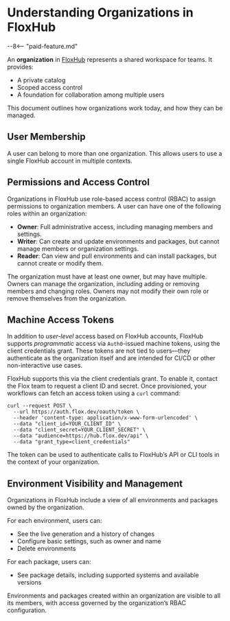 # Understanding Organizations in FloxHub

--8<-- "paid-feature.md"

An **organization** in [FloxHub][floxhub_concept] represents a shared workspace for teams. It provides:

- A private catalog
- Scoped access control
- A foundation for collaboration among multiple users

This document outlines how organizations work today, and how they can be managed.

## User Membership

A user can belong to more than one organization. This allows users to use a single FloxHub account in multiple contexts.

## Permissions and Access Control

Organizations in FloxHub use role-based access control (RBAC) to assign permissions to organization members. A user can have one of the following roles within an organization:

- **Owner**: Full administrative access, including managing members and settings.
- **Writer**: Can create and update environments and packages, but cannot manage members or organization settings.
- **Reader**: Can view and pull environments and can install packages, but cannot create or modify them.

The organization must have at least one owner, but may have multiple. Owners can manage the organization, including adding or removing members and changing roles. Owners may not modify their own role or remove themselves from the organization.

## Machine Access Tokens

In addition to _user-level_ access based on FloxHub accounts, FloxHub supports _programmatic_ access via `Auth0`-issued machine tokens, using the client credentials grant. These tokens are not tied to users—they authenticate as the organization itself and are intended for CI/CD or other non-interactive use cases.

FloxHub supports this via the client credentials grant. To enable it, contact the Flox team to request a client ID and secret. Once provisioned, your workflows can fetch an access token using a `curl` command:

```{ .sh .copy }
curl --request POST \
  --url https://auth.flox.dev/oauth/token \
  --header 'content-type: application/x-www-form-urlencoded' \
  --data "client_id=YOUR_CLIENT_ID" \
  --data "client_secret=YOUR_CLIENT_SECRET" \
  --data "audience=https://hub.flox.dev/api" \
  --data "grant_type=client_credentials"
```

The token can be used to authenticate calls to FloxHub’s API or CLI tools in the context of your organization.

## Environment Visibility and Management

Organizations in FloxHub include a view of all environments and packages owned by the organization.

For each environment, users can:

- See the live generation and a history of changes
- Configure basic settings, such as owner and name
- Delete environments

For each package, users can:

- See package details, including supported systems and available versions

Environments and packages created within an organization are visible to all its members, with access governed by the organization’s RBAC configuration.

[floxhub_concept]: ./floxhub.md
